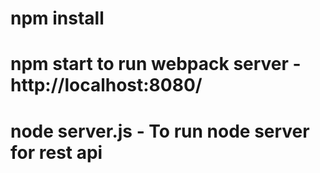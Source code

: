 # npm install
# npm start to run webpack server - http://localhost:8080/ 
# node server.js - To run node server for rest api

